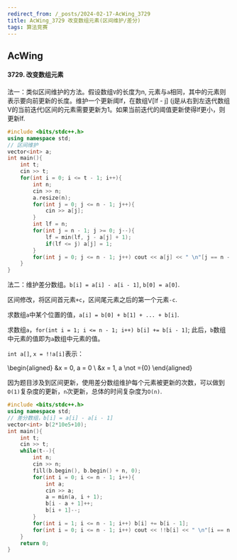 ```yaml
---
redirect_from: /_posts/2024-02-17-AcWing_3729
title: AcWing_3729 改变数组元素(区间维护/差分)
tags: 算法竞赛
---
```


## AcWing

#### 3729. 改变数组元素

法一：类似区间维护的方法。假设数组`V`的长度为n, 元素与`a`相同，其中的元素则表示要向前更新的长度。维护一个更新阈lf，在数组V[lf - j] (j是从右到左迭代数组V的当前迭代)区间的元素需要更新为1。如果当前迭代的阈值更新使得lf更小，则更新lf.

```cpp
#include <bits/stdc++.h>
using namespace std;
// 区间维护
vector<int> a;
int main(){
    int t;
    cin >> t;
    for(int i = 0; i <= t - 1; i++){
        int n;
        cin >> n;
        a.resize(n);
        for(int j = 0; j <= n - 1; j++){
            cin >> a[j];
        }
        int lf = n;
        for(int j = n - 1; j >= 0; j--){
            lf = min(lf, j - a[j] + 1);
            if(lf <= j) a[j] = 1;
        }
        for(int j = 0; j <= n - 1; j++) cout << a[j] << " \n"[j == n - 1];
    }
}
```

法二：维护差分数组。`b[i] = a[i] - a[i - 1]`, `b[0] = a[0]`. 

区间修改，将区间首元素`+c`，区间尾元素之后的第一个元素`-c`. 

求数组`a`中某个位置的值，`a[i] = b[0] + b[1] + ... + b[i]`. 

求数组`a`，`for(int i = 1; i <= n - 1; i++) b[i] += b[i - 1]`; 此后，`b`数组中元素的值即为`a`数组中元素的值。

`int a[]`, `x = !!a[i]`表示：

\begin{aligned}
    &x = 0, a = 0 \\
    &x = 1, a \not ={0}
\end{aligned}

因为题目涉及到区间更新，使用差分数组维护每个元素被更新的次数，可以做到`O(1)`复杂度的更新，`n`次更新，总体的时间复杂度为`O(n)`.

```cpp
#include <bits/stdc++.h>
using namespace std;
// 差分数组，b[i] = a[i] - a[i - 1]
vector<int> b(2*10e5+10);
int main(){
    int t;
    cin >> t;
    while(t--){
        int n;
        cin >> n;
        fill(b.begin(), b.begin() + n, 0);
        for(int i = 0; i <= n - 1; i++){
            int a;
            cin >> a;
            a = min(a, i + 1);
            b[i - a + 1]++;
            b[i + 1]--;
        }
        for(int i = 1; i <= n - 1; i++) b[i] += b[i - 1];
        for(int i = 0; i <= n - 1; i++) cout << !!b[i] << " \n"[i == n - 1];
    }
    return 0;
}
```